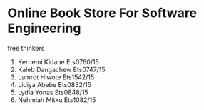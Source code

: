 # Online Book Store For Software Engineering

free thinkers


1. Kernemi Kidane                               Ets0760/15
2. Kaleb Dangachew                              Ets0747/15
3. Lamrot Hiwote                                 Ets1542/15                               
4. Lidiya Abebe                                  Ets0832/15
5. Lydia Yonas                                   Ets0848/15
6. Nehmiah Mitku                                 Ets1082/15
